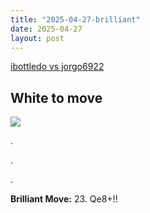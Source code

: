```yaml
---
title: "2025-04-27-brilliant"
date: 2025-04-27
layout: post
---
```


[ibottledo vs jorgo6922](https://www.chess.com/analysis/game/live/137840766098?move=44&tab=review)

## White to move

![](/RecordMyBrilliancy/images/2025-04-27-brilliant.png)

.

.

.

**Brilliant Move:** 23. Qe8+!!

